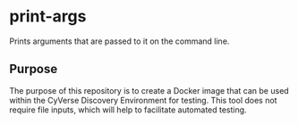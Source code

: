 # print-args

Prints arguments that are passed to it on the command line.

## Purpose

The purpose of this repository is to create a Docker image that can be used within the CyVerse
Discovery Environment for testing. This tool does not require file inputs, which will help to
facilitate automated testing.

